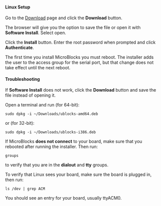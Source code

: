 #### Linux Setup ####

Go to the [Download](download) page and click the **Download** button.

The browser will give you the option to save the file or open it with **Software Install**. Select open.

Click the **Install** button. Enter the root password when prompted and click **Authenticate**.

The first time you install MicroBlocks you must reboot.
The installer adds the user to the access group for the serial port,
but that change does not take effect until the next reboot.

#### Troubleshooting ####

If **Software Install** does not work, click the **Download** button and save the file instead of opening it.

Open a terminal and run (for 64-bit):

    sudo dpkg -i ~/Downloads/ublocks-amd64.deb

or (for 32-bit):

    sudo dpkg -i ~/Downloads/ublocks-i386.deb

If MicroBlocks **does not connect** to your board,
make sure that you rebooted after running the installer. Then run:

    groups

to verify that you are in the **dialout** and **tty** groups.

To verify that Linux sees your board, make sure the board is plugged in, then run:

    ls /dev | grep ACM

You should see an entry for your board, usually ttyACM0.
